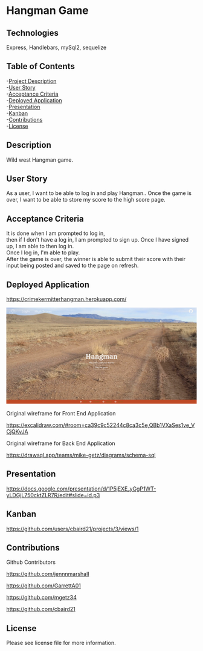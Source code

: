 # Hangman Game

## Technologies

Express, Handlebars, mySql2, sequelize

## Table of Contents

-[Project Description](#description)  
-[User Story](#user-story)  
-[Acceptance Criteria](#acceptance-criteria)  
-[Deployed Application](#deployed-application)  
-[Presentation](#presentation)  
-[Kanban](#kanban)  
-[Contributions](#contributions)   
-[License](#license)

## Description

Wild west Hangman game.

## User Story

As a user, I want to be able to log in and play Hangman.. Once the game is over, I want to be able to store my score to the high score page.

## Acceptance Criteria

It is done when I am prompted to log in,  
then if I don't have a log in,
I am prompted to sign up.
Once I have signed up, I am able to then log in.  
Once I log in, I'm able to play.  
After the game is over, the winner is able to submit their score with their input being posted and saved to the page on refresh.

## Deployed Application


https://crimekermitterhangman.herokuapp.com/



![Alt text](Public/assets/screencapture-crimekermitterhangman-herokuapp-2022-12-16-09_42_01.png)

Original wireframe for Front End Application

https://excalidraw.com/#room=ca39c9c52244c8ca3c5e,QBb1VXaSes1ve_VCjQKvJA

Original wireframe for Back End Application

https://drawsql.app/teams/mike-getz/diagrams/schema-sql

## Presentation

https://docs.google.com/presentation/d/1P5jEXE_yGgP1WT-yLDGjL750cktZLR7R/edit#slide=id.p3

## Kanban 

https://github.com/users/cbaird21/projects/3/views/1

## Contributions

Github Contributors

https://github.com/jennnmarshall

https://github.com/GarrettA01

https://github.com/mgetz34

https://github.com/cbaird21

## License

Please see license file for more information.
